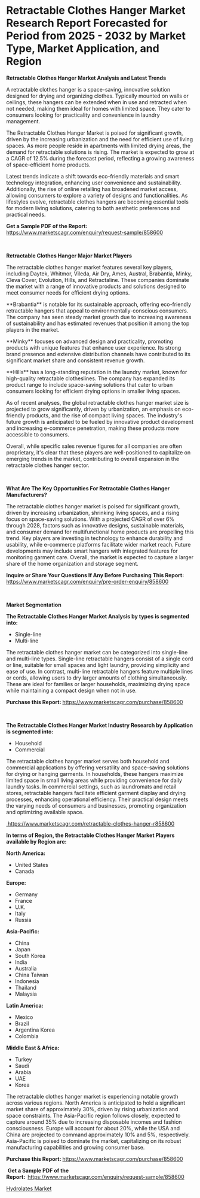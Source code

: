 <p><h1>Retractable Clothes Hanger Market Research Report Forecasted for Period from 2025 -  2032 by Market Type, Market Application, and Region</h1></p><p><strong>Retractable Clothes Hanger Market Analysis and Latest Trends</strong></p>
<p><p>A retractable clothes hanger is a space-saving, innovative solution designed for drying and organizing clothes. Typically mounted on walls or ceilings, these hangers can be extended when in use and retracted when not needed, making them ideal for homes with limited space. They cater to consumers looking for practicality and convenience in laundry management.</p><p>The Retractable Clothes Hanger Market is poised for significant growth, driven by the increasing urbanization and the need for efficient use of living spaces. As more people reside in apartments with limited drying areas, the demand for retractable solutions is rising. The market is expected to grow at a CAGR of 12.5% during the forecast period, reflecting a growing awareness of space-efficient home products.</p><p>Latest trends indicate a shift towards eco-friendly materials and smart technology integration, enhancing user convenience and sustainability. Additionally, the rise of online retailing has broadened market access, allowing consumers to explore a variety of designs and functionalities. As lifestyles evolve, retractable clothes hangers are becoming essential tools for modern living solutions, catering to both aesthetic preferences and practical needs.</p></p>
<p><strong>Get a Sample PDF of the Report:&nbsp;</strong> <a href="https://www.marketscagr.com/enquiry/request-sample/858600?utm_campaign=3249&utm_medium=2&utm_source=Github&utm_content=ia&utm_term=04042025&utm_id=retractable-clothes-hanger">https://www.marketscagr.com/enquiry/request-sample/858600</a></p>
<p>&nbsp;</p>
<p><strong>Retractable Clothes Hanger Major Market Players</strong></p>
<p><p>The retractable clothes hanger market features several key players, including Daytek, Whitmor, Vileda, Air Dry, Ames, Austral, Brabantia, Minky, Cleva Cover, Evolution, Hills, and Retractaline. These companies dominate the market with a range of innovative products and solutions designed to meet consumer needs for efficient drying options.</p><p>**Brabantia** is notable for its sustainable approach, offering eco-friendly retractable hangers that appeal to environmentally-conscious consumers. The company has seen steady market growth due to increasing awareness of sustainability and has estimated revenues that position it among the top players in the market. </p><p>**Minky** focuses on advanced design and practicality, promoting products with unique features that enhance user experience. Its strong brand presence and extensive distribution channels have contributed to its significant market share and consistent revenue growth.</p><p>**Hills** has a long-standing reputation in the laundry market, known for high-quality retractable clotheslines. The company has expanded its product range to include space-saving solutions that cater to urban consumers looking for efficient drying options in smaller living spaces.</p><p>As of recent analyses, the global retractable clothes hanger market size is projected to grow significantly, driven by urbanization, an emphasis on eco-friendly products, and the rise of compact living spaces. The industry's future growth is anticipated to be fueled by innovative product development and increasing e-commerce penetration, making these products more accessible to consumers.</p><p>Overall, while specific sales revenue figures for all companies are often proprietary, it's clear that these players are well-positioned to capitalize on emerging trends in the market, contributing to overall expansion in the retractable clothes hanger sector.</p></p>
<p>&nbsp;</p>
<p><strong>What Are The Key Opportunities For Retractable Clothes Hanger Manufacturers?</strong></p>
<p><p>The retractable clothes hanger market is poised for significant growth, driven by increasing urbanization, shrinking living spaces, and a rising focus on space-saving solutions. With a projected CAGR of over 6% through 2028, factors such as innovative designs, sustainable materials, and consumer demand for multifunctional home products are propelling this trend. Key players are investing in technology to enhance durability and usability, while e-commerce platforms facilitate wider market reach. Future developments may include smart hangers with integrated features for monitoring garment care. Overall, the market is expected to capture a larger share of the home organization and storage segment.</p></p>
<p><strong>Inquire or Share Your Questions If Any Before Purchasing This Report:</strong> <a href="https://www.marketscagr.com/enquiry/pre-order-enquiry/858600?utm_campaign=3249&utm_medium=2&utm_source=Github&utm_content=ia&utm_term=04042025&utm_id=retractable-clothes-hanger">https://www.marketscagr.com/enquiry/pre-order-enquiry/858600</a></p>
<p>&nbsp;</p>
<p><strong>Market Segmentation</strong></p>
<p><strong>The Retractable Clothes Hanger Market Analysis by types is segmented into:</strong></p>
<p><ul><li>Single-line</li><li>Multi-line</li></ul></p>
<p><p>The retractable clothes hanger market can be categorized into single-line and multi-line types. Single-line retractable hangers consist of a single cord or line, suitable for small spaces and light laundry, providing simplicity and ease of use. In contrast, multi-line retractable hangers feature multiple lines or cords, allowing users to dry larger amounts of clothing simultaneously. These are ideal for families or larger households, maximizing drying space while maintaining a compact design when not in use.</p></p>
<p><strong>Purchase this Report:&nbsp;</strong><a href="https://www.marketscagr.com/purchase/858600?utm_campaign=3249&utm_medium=2&utm_source=Github&utm_content=ia&utm_term=04042025&utm_id=retractable-clothes-hanger">https://www.marketscagr.com/purchase/858600</a></p>
<p>&nbsp;</p>
<p><strong>The Retractable Clothes Hanger Market Industry Research by Application is segmented into:</strong></p>
<p><ul><li>Household</li><li>Commercial</li></ul></p>
<p><p>The retractable clothes hanger market serves both household and commercial applications by offering versatility and space-saving solutions for drying or hanging garments. In households, these hangers maximize limited space in small living areas while providing convenience for daily laundry tasks. In commercial settings, such as laundromats and retail stores, retractable hangers facilitate efficient garment display and drying processes, enhancing operational efficiency. Their practical design meets the varying needs of consumers and businesses, promoting organization and optimizing available space.</p></p>
<p><a href="https://www.marketscagr.com/retractable-clothes-hanger-r858600?utm_campaign=3249&utm_medium=2&utm_source=Github&utm_content=ia&utm_term=04042025&utm_id=retractable-clothes-hanger">&nbsp;https://www.marketscagr.com/retractable-clothes-hanger-r858600</a></p>
<p><strong>In terms of Region, the Retractable Clothes Hanger Market Players available by Region are:</strong></p>
<p>
    <p> <strong> North America: </strong>
        <ul>
            <li>United States</li>
            <li>Canada</li>
        </ul>
        </p> 
    <p> <strong> Europe: </strong>
        <ul>
            <li>Germany</li>
            <li>France</li>
            <li>U.K.</li>
            <li>Italy</li>
            <li>Russia</li>
        </ul>
        </p> 
    <p> <strong> Asia-Pacific: </strong>
        <ul>
            <li>China</li>
            <li>Japan</li>
            <li>South Korea</li>
            <li>India</li>
            <li>Australia</li>
            <li>China Taiwan</li>
            <li>Indonesia</li>
            <li>Thailand</li>
            <li>Malaysia</li>
        </ul>
        </p> 
    <p> <strong> Latin America: </strong>
        <ul>
            <li>Mexico</li>
            <li>Brazil</li>
            <li>Argentina Korea</li>
            <li>Colombia</li>
        </ul>
        </p> 
    <p> <strong> Middle East & Africa: </strong>
        <ul>
            <li>Turkey</li>
            <li>Saudi</li>
            <li>Arabia</li>
            <li>UAE</li>
            <li>Korea</li>
        </ul>
    </p>
    </p>
<p><p>The retractable clothes hanger market is experiencing notable growth across various regions. North America is anticipated to hold a significant market share of approximately 30%, driven by rising urbanization and space constraints. The Asia-Pacific region follows closely, expected to capture around 35% due to increasing disposable incomes and fashion consciousness. Europe will account for about 20%, while the USA and China are projected to command approximately 10% and 5%, respectively. Asia-Pacific is poised to dominate the market, capitalizing on its robust manufacturing capabilities and growing consumer base.</p></p>
<p><strong>Purchase this Report: </strong><a href="https://www.marketscagr.com/purchase/858600?utm_campaign=3249&utm_medium=2&utm_source=Github&utm_content=ia&utm_term=04042025&utm_id=retractable-clothes-hanger">https://www.marketscagr.com/purchase/858600</a></p>
<p>&nbsp;<strong>Get a Sample PDF of the Report:&nbsp;&nbsp;</strong><a href="https://www.marketscagr.com/enquiry/request-sample/858600?utm_campaign=3249&utm_medium=2&utm_source=Github&utm_content=ia&utm_term=04042025&utm_id=retractable-clothes-hanger">https://www.marketscagr.com/enquiry/request-sample/858600</a></p>
<p><strong></strong></p>
<p><p><a href="https://github.com/bedelibekwe58/Market-Research-Report-List-1/blob/main/hydrolates-market.md?utm_campaign=3249&utm_medium=2&utm_source=Github&utm_content=ia&utm_term=04042025&utm_id=retractable-clothes-hanger">Hydrolates Market</a></p></p>